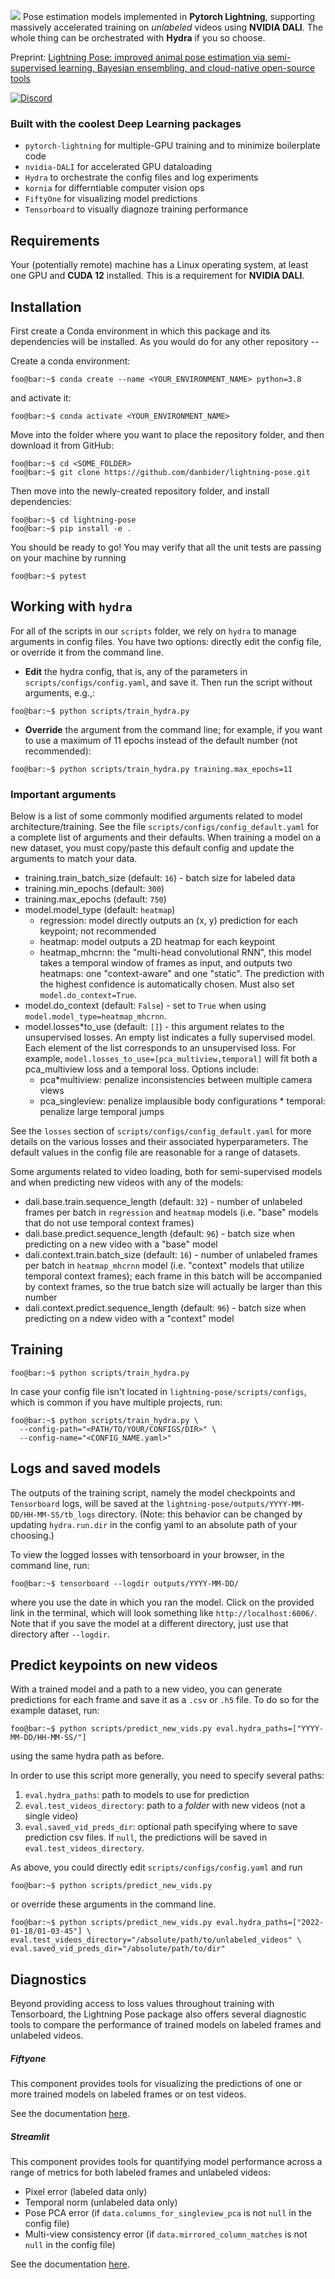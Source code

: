 ![](https://github.com/danbider/lightning-pose/raw/main/assets/images/LightningPose_horizontal_light.png)
Pose estimation models implemented in **Pytorch Lightning**,
supporting massively accelerated training on _unlabeled_ videos using **NVIDIA DALI**. The whole thing can be orchestrated with **Hydra** if you so choose.

Preprint: [Lightning Pose: improved animal pose estimation via semi-supervised learning, Bayesian ensembling, and cloud-native open-source tools](https://www.biorxiv.org/content/10.1101/2023.04.28.538703v1)

[![Discord](https://img.shields.io/discord/1103381776895856720)](https://discord.gg/tDUPdRj4BM)

### Built with the coolest Deep Learning packages

- `pytorch-lightning` for multiple-GPU training and to minimize boilerplate code
- `nvidia-DALI` for accelerated GPU dataloading
- `Hydra` to orchestrate the config files and log experiments
- `kornia` for differntiable computer vision ops
- `FiftyOne` for visualizing model predictions
- `Tensorboard` to visually diagnoze training performance

## Requirements

Your (potentially remote) machine has a Linux operating system, at least one GPU and **CUDA 12** installed. This
is a requirement for **NVIDIA DALI**.

## Installation

First create a Conda environment in which this package and its dependencies will be installed.
As you would do for any other repository --

Create a conda environment:

```console
foo@bar:~$ conda create --name <YOUR_ENVIRONMENT_NAME> python=3.8
```

and activate it:

```console
foo@bar:~$ conda activate <YOUR_ENVIRONMENT_NAME>
```

Move into the folder where you want to place the repository folder, and then download it from GitHub:

```console
foo@bar:~$ cd <SOME_FOLDER>
foo@bar:~$ git clone https://github.com/danbider/lightning-pose.git
```

Then move into the newly-created repository folder, and install dependencies:

```console
foo@bar:~$ cd lightning-pose
foo@bar:~$ pip install -e .
```

You should be ready to go! You may verify that all the unit tests are passing on your
machine by running

```console
foo@bar:~$ pytest
```

## Working with `hydra`

For all of the scripts in our `scripts` folder, we rely on `hydra` to manage arguments in
config files. You have two options: directly edit the config file, or override it from the command
line.

- **Edit** the hydra config, that is, any of the parameters in `scripts/configs/config.yaml`,
  and save it. Then run the script without arguments, e.g.,:

```console
foo@bar:~$ python scripts/train_hydra.py
```

- **Override** the argument from the command line; for example, if you want to use a maximum of 11
  epochs instead of the default number (not recommended):

```console
foo@bar:~$ python scripts/train_hydra.py training.max_epochs=11
```

### Important arguments

Below is a list of some commonly modified arguments related to model architecture/training. See
the file `scripts/configs/config_default.yaml` for a complete list of arguments and their defaults.
When training a model on a new dataset, you must copy/paste this default config and update the
arguments to match your data.

- training.train_batch_size (default: `16`) - batch size for labeled data
- training.min_epochs (default: `300`)
- training.max_epochs (default: `750`)
- model.model_type (default: `heatmap`)
  - regression: model directly outputs an (x, y) prediction for each keypoint; not recommended
  - heatmap: model outputs a 2D heatmap for each keypoint
  - heatmap_mhcrnn: the "multi-head convolutional RNN", this model takes a temporal window of
    frames as input, and outputs two heatmaps: one "context-aware" and one "static". The prediction
    with the highest confidence is automatically chosen. Must also set `model.do_context=True`.
- model.do_context (default: `False`) - set to `True` when using `model.model_type=heatmap_mhcrnn`.
- model.losses\*to_use (default: `[]`) - this argument relates to the unsupervised losses. An empty
  list indicates a fully supervised model. Each element of the list corresponds to an unsupervised
  loss. For example,
  `model.losses_to_use=[pca_multiview,temporal]` will fit both a pca_multiview loss and a temporal
  loss. Options include:
  - pca\*multiview: penalize inconsistencies between multiple camera views
  - pca_singleview: penalize implausible body configurations \* temporal: penalize large temporal jumps

See the `losses` section of `scripts/configs/config_default.yaml` for more details on the various
losses and their associated hyperparameters. The default values in the config file are reasonable
for a range of datasets.

Some arguments related to video loading, both for semi-supervised models and when predicting new
videos with any of the models:

- dali.base.train.sequence_length (default: `32`) - number of unlabeled frames per batch in
  `regression` and `heatmap` models (i.e. "base" models that do not use temporal context frames)
- dali.base.predict.sequence_length (default: `96`) - batch size when predicting on a new video with
  a "base" model
- dali.context.train.batch_size (default: `16`) - number of unlabeled frames per batch in
  `heatmap_mhcrnn` model (i.e. "context" models that utilize temporal context frames); each frame in
  this batch will be accompanied by context frames, so the true batch size will actually be larger
  than this number
- dali.context.predict.sequence_length (default: `96`) - batch size when predicting on a ndew video
  with a "context" model

## Training

```console
foo@bar:~$ python scripts/train_hydra.py
```

In case your config file isn't located in `lightning-pose/scripts/configs`, which is common if you
have multiple projects, run:

```console
foo@bar:~$ python scripts/train_hydra.py \
  --config-path="<PATH/TO/YOUR/CONFIGS/DIR>" \
  --config-name="<CONFIG_NAME.yaml>"
```

## Logs and saved models

The outputs of the training script, namely the model checkpoints and `Tensorboard` logs,
will be saved at the `lightning-pose/outputs/YYYY-MM-DD/HH-MM-SS/tb_logs` directory. (Note: this
behavior can be changed by updating `hydra.run.dir` in the config yaml to an absolute path of your
choosing.)

To view the logged losses with tensorboard in your browser, in the command line, run:

```console
foo@bar:~$ tensorboard --logdir outputs/YYYY-MM-DD/
```

where you use the date in which you ran the model. Click on the provided link in the
terminal, which will look something like `http://localhost:6006/`.
Note that if you save the model at a different directory, just use that directory after `--logdir`.

## Predict keypoints on new videos

With a trained model and a path to a new video, you can generate predictions for each
frame and save it as a `.csv` or `.h5` file.
To do so for the example dataset, run:

```console
foo@bar:~$ python scripts/predict_new_vids.py eval.hydra_paths=["YYYY-MM-DD/HH-MM-SS/"]
```

using the same hydra path as before.

In order to use this script more generally, you need to specify several paths:

1. `eval.hydra_paths`: path to models to use for prediction
2. `eval.test_videos_directory`: path to a _folder_ with new videos (not a single video)
3. `eval.saved_vid_preds_dir`: optional path specifying where to save prediction csv files. If `null`, the predictions will be saved in `eval.test_videos_directory`.

As above, you could directly edit `scripts/configs/config.yaml` and run

```console
foo@bar:~$ python scripts/predict_new_vids.py
```

or override these arguments in the command line.

```console
foo@bar:~$ python scripts/predict_new_vids.py eval.hydra_paths=["2022-01-18/01-03-45"] \
eval.test_videos_directory="/absolute/path/to/unlabeled_videos" \
eval.saved_vid_preds_dir="/absolute/path/to/dir"
```

## Diagnostics

Beyond providing access to loss values throughout training with Tensorboard, the Lightning Pose
package also offers several diagnostic tools to compare the performance of trained models on
labeled frames and unlabeled videos.

##### Fiftyone

This component provides tools for visualizing the predictions of one or more trained
models on labeled frames or on test videos.

See the documentation [here](docs/fiftyone.md).

##### Streamlit

This component provides tools for quantifying model performance across a range of
metrics for both labeled frames and unlabeled videos:

- Pixel error (labeled data only)
- Temporal norm (unlabeled data only)
- Pose PCA error (if `data.columns_for_singleview_pca` is not `null` in the config file)
- Multi-view consistency error (if `data.mirrored_column_matches` is not `null` in the config
  file)

See the documentation [here](docs/apps.md).
